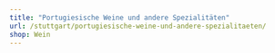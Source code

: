 ```yaml
---
title: "Portugiesische Weine und andere Spezialitäten"
url: /stuttgart/portugiesische-weine-und-andere-spezialitaeten/
shop: Wein
---
```

